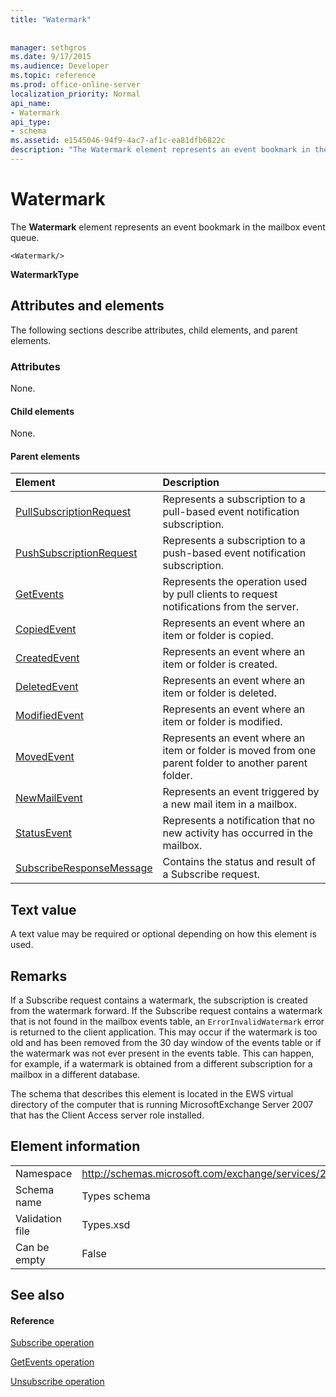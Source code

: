 ```yaml
---
title: "Watermark"
 
 
manager: sethgros
ms.date: 9/17/2015
ms.audience: Developer
ms.topic: reference
ms.prod: office-online-server
localization_priority: Normal
api_name:
- Watermark
api_type:
- schema
ms.assetid: e1545046-94f9-4ac7-af1c-ea81dfb6822c
description: "The Watermark element represents an event bookmark in the mailbox event queue."
---
```


# Watermark

The **Watermark** element represents an event bookmark in the mailbox event queue. 
  
```
<Watermark/>
```

 **WatermarkType**
## Attributes and elements

The following sections describe attributes, child elements, and parent elements.
  
### Attributes

None.
  
#### Child elements

None.
  
#### Parent elements

|**Element**|**Description**|
|:-----|:-----|
|[PullSubscriptionRequest](pullsubscriptionrequest.md) <br/> |Represents a subscription to a pull-based event notification subscription.  <br/> |
|[PushSubscriptionRequest](pushsubscriptionrequest.md) <br/> |Represents a subscription to a push-based event notification subscription.  <br/> |
|[GetEvents](getevents.md) <br/> |Represents the operation used by pull clients to request notifications from the server.  <br/> |
|[CopiedEvent](copiedevent.md) <br/> |Represents an event where an item or folder is copied.  <br/> |
|[CreatedEvent](createdevent.md) <br/> |Represents an event where an item or folder is created.  <br/> |
|[DeletedEvent](deletedevent.md) <br/> |Represents an event where an item or folder is deleted.  <br/> |
|[ModifiedEvent](modifiedevent.md) <br/> |Represents an event where an item or folder is modified.  <br/> |
|[MovedEvent](movedevent.md) <br/> |Represents an event where an item or folder is moved from one parent folder to another parent folder.  <br/> |
|[NewMailEvent](newmailevent.md) <br/> |Represents an event triggered by a new mail item in a mailbox.  <br/> |
|[StatusEvent](statusevent.md) <br/> |Represents a notification that no new activity has occurred in the mailbox.  <br/> |
|[SubscribeResponseMessage](subscriberesponsemessage.md) <br/> |Contains the status and result of a Subscribe request.  <br/> |
   
## Text value

A text value may be required or optional depending on how this element is used.
  
## Remarks

If a Subscribe request contains a watermark, the subscription is created from the watermark forward. If the Subscribe request contains a watermark that is not found in the mailbox events table, an  `ErrorInvalidWatermark` error is returned to the client application. This may occur if the watermark is too old and has been removed from the 30 day window of the events table or if the watermark was not ever present in the events table. This can happen, for example, if a watermark is obtained from a different subscription for a mailbox in a different database. 
  
The schema that describes this element is located in the EWS virtual directory of the computer that is running MicrosoftExchange Server 2007 that has the Client Access server role installed.
  
## Element information

|||
|:-----|:-----|
|Namespace  <br/> |http://schemas.microsoft.com/exchange/services/2006/types  <br/> |
|Schema name  <br/> |Types schema  <br/> |
|Validation file  <br/> |Types.xsd  <br/> |
|Can be empty  <br/> |False  <br/> |
   
## See also

#### Reference

[Subscribe operation](subscribe-operation.md)
  
[GetEvents operation](getevents-operation.md)
  
[Unsubscribe operation](unsubscribe-operation.md)

